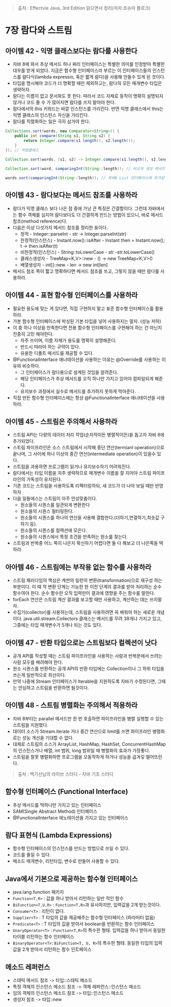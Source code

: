 > 출처 : Effectvie Java, 3rd Edition 읽으면서 정리(저자:조슈아 블로크)  
# 7장 람다와 스트림
## 아이템 42 - 익명 클래스보다는 람다를 사용한다
- 자바 8에 와서 추상 메서드 하나 짜리 인터페이스는 특별한 의미를 인정받아 특별한 대우를 받게 되었다.
  지금은 함수형 인터페이스라 부르는 이 인터페이스들의 인스턴스를 람다식(lambda expressio, 혹은 짧게 람다)을 사용해 만들수 있게 된 것이다.
- 타입을 명시해야 코드가 더 명확할 때만 제외하고는, 람다의 모든 매개변수 타입은 생략하자.
- 람다는 이름이 없고 문서화도 못 한다. 따라서 코드 자체로 동작이 명확히 설명되지 않거나 코드 줄 수 가 많아지면 람다를 쓰지 말아야 한다.
- 람다에서의 this 키워드는 바깥 인스턴스를 가리킨다. 반면 익명 클래스에서 this는 익명 클래스의 인스턴스 자신을 가리킨다.
- 람다를 직렬화하는 일은 극히 삼가야 한다.
```java
Collections.sort(words, new Comparator<String>() {
    public int compare(String s1, String s2) {
        return Integer.compare(s1.length(), s2.length());
    }
}); // 익명클래스
        
Collection.sort(words, (s1, s2) -> Integer.compare(s1.length(), s2.length())); // 람다

Collection.sort(word, comparingInt(String::length)); // 비교자 생성 메서드 사용

words.sort(comparingInt(String::length)); // 자바8 List 인터페이스에 추가된 sort 메서드
```

## 아이템 43 - 람다보다는 메서드 참조를 사용하라
- 람다가 익명 클래스 보다 나은 점 중에 가낭 큰 특징은 간결함이다. 
  그런데 자바에서는 함수 객체를 심지어 람다보다도 더 간결하게 만드는 방법이 있으니, 바로 메서드 참조(method reference)다. 
- 다음은 이상 다섯가지 메서드 참조를 정리한 표이다.
    * 정적 - Integer::parseInt - str -> Integer.parseInt(str)
    * 한정적(인스턴스) - Instant.now()::isAfter - Instant then = Instant.now(); t -> then.isAfter(t)
    * 비한정적(인스턴스) - String::toLowerCase - str -str.toLowerCase()
    * 클래스생성자 - TreeMap<K,V>::new - () -> new TreeMap<K,V>()
    * 배열생성자 - int[]::new - len -> new int[len]
- 메서드 참조 쪽이 짧고 명확하다면 메서드 참조를 쓰고, 그렇지 않을 때만 람다를 사용하라.

## 아이템 44 - 표현 함수형 인터페이스를 사용하라
- 필요한 용도에 맞는 게 있다면, 직접 구현하지 말고 표준 함수형 인터페이스를 활용하라.
- 가본 함수형 인터페이스에 박싱된 기본 타입을 넣어 사용하지는 말자. (성능 저하)
- 이 중 하나 이상을 만족한다면 전용 함수형 인터페이스를 구현해야 하는 건 아닌지 진중히 고민 해야한다.
    * 자주 쓰이며, 이름 자체가 용도를 명확히 설명해준다.
    * 반드시 따라야 하는 규약이 있다.
    * 유용한 디폴트 메서드를 제공할 수 있다.
- @FunctionalInterface 애너테이션을 사용하는 이유는 @Override를 사용하는 이유와 비슷하다.
    * 그 인터페이스가 람다용으로 설계된 것임을 알려준다.
    * 해당 인터페이스가 추상 메서드를 오직 하나만 가지고 있어야 컴파일되게 해준다.
    * 유지보수 과정에서 실수로 메서드를 추가하지 못하게 막아준다.
- 직접 만든 함수형 인터페이스에는 항상 @FunctionalInterface 애너테이션을 사용하라.

## 아이템 45 - 스트림은 주의해서 사용하라
- 스트림 API는 다량의 데이터 처리 작업(순차적이든 병렬적이든)을 돕고자 자바 8에 추가되었다.
- 스트림 파이프라인은 소스 스트림에서 시작해 종단 연산(termianl operation)으로 끝나며, 
  그 사이에 하나 이상의 중간 연산(intermediate operation)이 있을수 있다.
- 스트림을 과용하면 프로그램이 읽거나 유지보수하기 어려워진다.
- 람다에서는 타입 이름을 자주 생략하므로 매개변수 이름을 잘 지어야 스트림 파이프라인의 가독성이 유지된다.
- 기존 코드는 스트림을 사용하도록 리팩터링하되, 새 코드가 더 나아 보일 때만 반영하자
- 다음 일들에스는 스트림이 아주 안성맞춤이다.
    * 원소들의 시퀀스를 일관되게 변환한다
    * 원소들의 시퀀스 필터링한다.
    * 원소들의 시퀀스를 하나의 연산을 사용해 결합한다.(더하기,연결하기,최솟값 구하기 등).
    * 원소들의 시퀀스를 컬렉션에 모은다.
    * 원소들의 시퀀스에서 특정 조건을 만족하는 원소를 찾는다.
- 스트림과 반복중 어느 쪽이 나은지 확신하기 어렵다면 둘 다 해보고 더 나은쪽을 택하라.

## 아아템 46 - 스트림에는 부작용 없는 함수를 사용하라
- 스트림 패러다임의 핵심은 계싼의 일련의 변환(transformation)으로 재구성 하는 부분이다. 이 때 깍 변환 단계는 가능한 한 이전 단계의 결과를 받아 
  처리하는 순수 함수여야 한다. 순수 함수란 오직 입력만이 결과에 영향을 주는 함수를 말한다.
- forEach 연산은 스트림 계산 결과를 보고할 때만 사용하고, 계산하는 데는 쓰지말자.
- 수집기(collector)를 사용하는데, 스트림을 사용하려면 꼭 배워야 하는 새로운 개념이다. java.util.stream.Collectors 클래스는 메서드를 무려
  39개나 가지고 있고, 그중에는 타입 매개변수가 5개나 되는 것도 있다.

## 아이템 47 - 반환 타입으로는 스트림보다 컬렉션이 낫다
- 공개 API를 작성할 때는 스트림 파이프라인을 사용하는 사람과 반복문에서 쓰려는 사람 모두를 배려해야 한다.
- 원소 시퀀스를 반환하는 공개 API의 반환 타입에는 Collection이나 그 하위 타입을 쓰는게 일반적으로 최선이다.
- 만약 나중에 Stream 인터페이스가 Iterable을 지원하도록 자바가 수정된다면, 그때는 안심하고 스트림을 반환하면 될것이다.

## 아이템 48 - 스트림 병렬화는 주의해서 적용하라
- 자바 8부터는 parallel 메서드만 한 번 호출하면 파이프라인을 병렬 실행할 수 있는 스트림을 지원했다.
- 데이터 소스가 Stream.iterate 거나 중간 연산으로 limit를 쓰면 파이프라인 병렬화로는 성능 개선을 기대할 수 없다.
- 대체로 스트림의 소스가 ArrayList, HashMap, HashSet, ConcurrentHashMap의 인스턴스거나 배열, int 범위, long 범위일 때 병렬화의 효과가 가장좋다.
- 스트림을 잘못 병렬화하면 프로그램을 오동작하게 하거나 성능을 급겨깋 떨어뜨린다.

> 출처 : 백기선님의 라이브 스터디 - 자바 기초 스터디
## 함수형 인터페이스 (Functional Interface)
- 추상 메서드를 딱하나만 가지고 있는 인터페이스
- SAM(Single Abstract Method) 인터페이스
- @FunctionalInterface 에노테이션을 가지고 있는 인터페이스

## 람다 표현식 (Lambda Expressions)
- 함수형 인터페이스의 인스턴스를 만드는 방법으로 쓰일 수 있다.
- 코드를 줄일 수 있다.
- 메소드 매개변수, 리턴타입, 변수로 만들어 사용할 수 있다.

## Java에서 기본으로 제공하는 함수형 인터페이스
- java.lang.function 패키지
- `Function<T,R>` : 값을 하나 받아서 리턴하는 일반 적인 함수 
- `BiFunction<T,U,R>` : `Function<T,R>`과 유사하지만, 입력값을 2개 받는것이다.
- `Consumer<T>` : 리턴이 없다.
- `Supplier<T>` : T 타입의 값을 제공해주는 함수형 인터페이스 (파라미터 없음)
- `Predicate<T>` : T 타입의 값을 받아서 boolean을 반환하는 함수 인터페이스
- `UnaryOperator<T>` : `Function<T,R>`의 특수한 형태. 입력값을 하나 받아서 동일한 타이블 리턴하는 함수 인터페이스
- `BinaryOperator<T>`: `BiFunction<T, U, R>`의 특수한 형태. 동일한 타입의 입력 값을 2개 받아서 리턴하는 함수 인트페이스

## 메소드 레퍼런스
- 스태틱 메서드 참조 -> 타입::스태틱 메소드
- 특정 객체의 인스턴스 메소드 참조 -> 객체 래퍼런스::인스턴스 매소드
- 임의 객체의 인스턴스 메소드 참조 -> 타입::인스턴스 메소드
- 생성자 참조 -> 타입::new